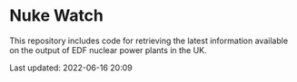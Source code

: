 # Nuke Watch

This repository includes code for retrieving the latest information available on the output of EDF nuclear power plants in the UK.

Last updated: 2022-06-16 20:09